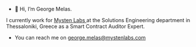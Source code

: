 - 👋 Hi, I’m George Melas.

I currently work for <a href="https://mystenlabs.com"> Mysten Labs </a> at the Solutions Engineering department in Thessaloniki, Greece as a Smart Contract Auditor Expert.

- You can reach me on george.melas@mystenlabs.com

<!---
geomel/geomel is a ✨ special ✨ repository because its `README.md` (this file) appears on your GitHub profile.
You can click the Preview link to take a look at your changes.
--->
